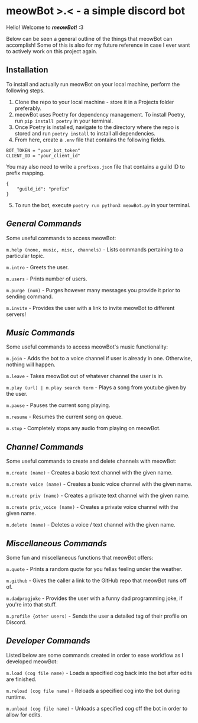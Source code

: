 # meowBot >.< - a simple discord bot

Hello! Welcome to ***meowBot***! :3

Below can be seen a general outline of the things that meowBot can accomplish!
Some of this is also for my future reference in case I ever want to actively work on this project again.

## **Installation**

To install and actually run meowBot on your local machine, perform the following steps.
1. Clone the repo to your local machine - store it in a Projects folder preferably.
2. meowBot uses Poetry for dependency management. To install Poetry, run ```pip install poetry``` in your terminal.
3. Once Poetry is installed, navigate to the directory where the repo is stored and run ```poetry install``` to install all dependencies.
4. From here, create a ```.env``` file that contains the following fields. 
```
BOT_TOKEN = "your_bot_token"
CLIENT_ID = "your_client_id"
```
You may also need to write a `prefixes.json` file that contains a guild ID to prefix mapping. 
```
{
    "guild_id": "prefix"
}
```
5. To run the bot, execute ```poetry run python3 meowBot.py``` in your terminal.


## ***General Commands***
Some useful commands to access meowBot:

```m.help (none, music, misc, channels)``` - Lists commands pertaining to a particular topic.

```m.intro``` - Greets the user.

```m.users``` - Prints number of users.

```m.purge (num)``` - Purges however many messages you provide it prior to sending command.

```m.invite``` - Provides the user with a link to invite meowBot to different servers!

## ***Music Commands***
Some useful commands to access meowBot's music functionality:

```m.join``` - Adds the bot to a voice channel if user is already in one. Otherwise, nothing will happen.

```m.leave``` - Takes meowBot out of whatever channel the user is in.

```m.play (url) | m.play search term``` - Plays a song from youtube given by the user.

```m.pause``` - Pauses the current song playing.

```m.resume``` - Resumes the current song on queue.

```m.stop``` - Completely stops any audio from playing on meowBot.

## ***Channel Commands***
Some useful commands to create and delete channels with meowBot:

```m.create (name)``` - Creates a basic text channel with the given name.

```m.create voice (name)``` - Creates a basic voice channel with the given name.

```m.create priv (name)``` - Creates a private text channel with the given name.

```m.create priv_voice (name)``` - Creates a private voice channel with the given name.

```m.delete (name)``` - Deletes a voice / text channel with the given name.

## ***Miscellaneous Commands***
Some fun and miscellaneous functions that meowBot offers:

```m.quote``` - Prints a random quote for you fellas feeling under the weather.

```m.github``` - Gives the caller a link to the GitHub repo that meowBot runs off of.

```m.dadprogjoke``` - Provides the user with a funny dad programming joke, if you're into that stuff.

```m.profile {other users)``` - Sends the user a detailed tag of their profile on Discord.

## ***Developer Commands***
Listed below are some commands created in order to ease workflow as I developed meowBot:

```m.load (cog file name)``` - Loads a specified cog back into the bot after edits are finished.

```m.reload (cog file name)``` - Reloads a specified cog into the bot during runtime.

```m.unload (cog file name)``` - Unloads a specified cog off the bot in order to allow for edits.